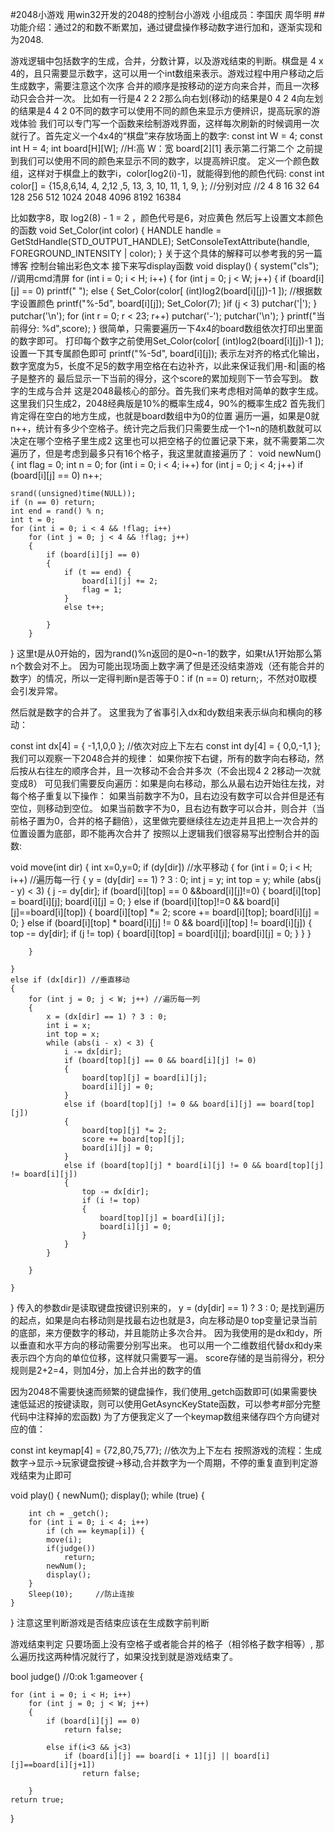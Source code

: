 #2048小游戏
用win32开发的2048的控制台小游戏
小组成员：李国庆  周华明
##功能介绍：通过2的和数不断累加，通过键盘操作移动数字进行加和，逐渐实现和为2048.

游戏逻辑中包括数字的生成，合并，分数计算，以及游戏结束的判断。棋盘是 4 x 4的，且只需要显示数字，这可以用一个int数组来表示。游戏过程中用户移动之后生成数字，需要注意这个次序
合并的顺序是按移动的逆方向来合并，而且一次移动只会合并一次。
比如有一行是4 2 2 2那么向右划(移动)的结果是0 4 2 4向左划的结果是4 4 2 0不同的数字可以使用不同的颜色来显示方便辨识，提高玩家的游戏体验
我们可以专门写一个函数来绘制游戏界面，这样每次刷新的时候调用一次就行了。首先定义一个4x4的“棋盘”来存放场面上的数字:
const int W = 4;
const int H = 4;
int board[H][W];  //H:高  W：宽   board[2][1] 表示第二行第二个
之前提到我们可以使用不同的颜色来显示不同的数字，以提高辨识度。
定义一个颜色数组，这样对于棋盘上的数字i，color[log2(i)-1]，就能得到他的颜色代码:
const int color[] = {15,8,6,14, 4, 2,12 ,5,  13, 3,   10,  11,  1,   9, };
//分别对应 //2 4 8 16 32 64 128 256 512 1024 2048 4096 8192 16384

比如数字8，取 log2(8) - 1 = 2 ，颜色代号是6，对应黄色
然后写上设置文本颜色的函数
void Set_Color(int color)
{
    HANDLE handle = GetStdHandle(STD_OUTPUT_HANDLE);
    SetConsoleTextAttribute(handle, FOREGROUND_INTENSITY | color);
}
关于这个具体的解释可以参考我的另一篇博客 控制台输出彩色文本
接下来写display函数
void display()
{
    system("cls");  //调用cmd清屏
    for (int i = 0; i < H; i++)
    {
        for (int j = 0; j < W; j++)
        {
            if (board[i][j] == 0) printf("     ");
            else {
                Set_Color(color[ (int)log2(board[i][j])-1 ]); //根据数字设置颜色
                printf("%-5d", board[i][j]);
                Set_Color(7);
            }if (j < 3) putchar('|');
        }
        putchar('\n');
        for (int r = 0; r < 23; r++) putchar('-');
        putchar('\n');
    }
    printf("当前得分: %d",score);
}
很简单，只需要遍历一下4x4的board数组依次打印出里面的数字即可。
打印每个数字之前使用Set_Color(color[ (int)log2(board[i][j])-1 ]); 设置一下其专属颜色即可
printf("%-5d", board[i][j]); 表示左对齐的格式化输出，数字宽度为5，长度不足5的数字用空格在右边补齐，以此来保证我们用-和|画的格子是整齐的
最后显示一下当前的得分，这个score的累加规则下一节会写到。
数字的生成与合并
这是2048最核心的部分。首先我们来考虑相对简单的数字生成。
这里我们只生成2，2048经典版是10%的概率生成4，90%的概率生成2
首先我们肯定得在空白的地方生成，也就是board数组中为0的位置
遍历一遍，如果是0就n++，统计有多少个空格子。统计完之后我们只需要生成一个1~n的随机数就可以决定在哪个空格子里生成2
这里也可以把空格子的位置记录下来，就不需要第二次遍历了，但是考虑到最多只有16个格子，我这里就直接遍历了：
void newNum()
{
    int flag = 0;
    int n = 0;
    for (int i = 0; i < 4; i++)
        for (int j = 0; j < 4; j++)
            if (board[i][j] == 0)
                n++;
                
    srand((unsigned)time(NULL));
    if (n == 0) return;
    int end = rand() % n;
    int t = 0;
    for (int i = 0; i < 4 && !flag; i++)
        for (int j = 0; j < 4 && !flag; j++)
        {
            if (board[i][j] == 0)
            {
                if (t == end) {
                    board[i][j] += 2;
                    flag = 1;
                }
                else t++;
                
            }
        }
}
这里t是从0开始的，因为rand()%n返回的是0~n-1的数字，如果t从1开始那么第n个数会对不上。
因为可能出现场面上数字满了但是还没结束游戏（还有能合并的数字）的情况，所以一定得判断n是否等于0：if (n == 0) return;，不然对0取模会引发异常。

然后就是数字的合并了。
这里我为了省事引入dx和dy数组来表示纵向和横向的移动：

const int dx[4] = { -1,1,0,0 };  //依次对应上下左右
const int dy[4] = {  0,0,-1,1 };
我们可以观察一下2048合并的规律：
如果你按下右键，所有的数字向右移动，然后按从右往左的顺序合并，且一次移动不会合并多次（不会出现4 2 2移动一次就变成8）
可见我们需要反向遍历：如果是向右移动，那么从最右边开始往左找，对每个格子重复以下操作：
如果当前数字不为0，且右边没有数字可以合并但是还有空位，则移动到空位。
如果当前数字不为0，且右边有数字可以合并，则合并（当前格子置为0，合并的格子翻倍），这里做完要继续往左边走并且把上一次合并的位置设置为底部，即不能再次合并了
按照以上逻辑我们很容易写出控制合并的函数:

void move(int dir)
{
    int x=0,y=0;
    if (dy[dir]) //水平移动
    {
        for (int i = 0; i < H; i++) //遍历每一行
        {
            y = (dy[dir] == 1) ? 3 : 0;
            int j = y;
            int top = y;
            while (abs(j - y) < 3) {
                j -= dy[dir];
                if (board[i][top] == 0 &&board[i][j]!=0)
                {
                    board[i][top] = board[i][j];
                    board[i][j] = 0;
                }
                else if (board[i][top]!=0 && board[i][j]==board[i][top])
                {
                    board[i][top] *= 2;
                    score += board[i][top];
                    board[i][j] = 0;
                }
                else if (board[i][top] * board[i][j] != 0 && board[i][top] != board[i][j])
                {
                    top -= dy[dir];
                    if (j != top)
                    {
                        board[i][top] = board[i][j];
                        board[i][j] = 0;
                    }
                }
            }

        }
    
    }
    else if (dx[dir]) //垂直移动
    {
        for (int j = 0; j < W; j++) //遍历每一列
        {
            x = (dx[dir] == 1) ? 3 : 0;
            int i = x;
            int top = x;
            while (abs(i - x) < 3) {
                i -= dx[dir];
                if (board[top][j] == 0 && board[i][j] != 0)
                {
                    board[top][j] = board[i][j];
                    board[i][j] = 0;
                }
                else if (board[top][j] != 0 && board[i][j] == board[top][j])
                {
                    board[top][j] *= 2;
                    score += board[top][j];
                    board[i][j] = 0;
                }
                else if (board[top][j] * board[i][j] != 0 && board[top][j] != board[i][j])
                {
                    top -= dx[dir];
                    if (i != top)
                    {
                        board[top][j] = board[i][j];
                        board[i][j] = 0;
                    }
                }
            }

        }

    }
        
}
传入的参数dir是读取键盘按键识别来的，
y = (dy[dir] == 1) ? 3 : 0; 是找到遍历的起点，如果是向右移动则是找最右边也就是3，向左移动是0
top变量记录当前的底部，来方便数字的移动，并且能防止多次合并。
因为我使用的是dx和dy，所以垂直和水平方向的移动需要分别写出来。
也可以用一个二维数组代替dx和dy来表示四个方向的单位位移，这样就只需要写一遍。
score存储的是当前得分，积分规则是2+2=4，则加4分，加上合并出的数字的值

因为2048不需要快速而频繁的键盘操作，我们使用_getch函数即可(如果需要快速低延迟的按键读取，则可以使用GetAsyncKeyState函数，可以参考#部分完整代码中注释掉的宏函数)
为了方便我定义了一个keymap数组来储存四个方向键对应的值：

const int keymap[4] = {72,80,75,77}; //依次为上下左右
按照游戏的流程：生成数字->显示->玩家键盘按键->移动,合并数字为一个周期，不停的重复直到判定游戏结束为止即可

void play()
{
    newNum();
    display();
    while (true)
    {
        
        int ch = _getch();
        for (int i = 0; i < 4; i++)
            if (ch == keymap[i]) {
            move(i); 
            if(judge())
            	return;
            newNum();
            display();
        }
        Sleep(10);     //防止连按
    }
}
注意这里判断游戏是否结束应该在生成数字前判断

游戏结束判定
只要场面上没有空格子或者能合并的格子（相邻格子数字相等）, 那么遍历找这两种情况就行了，如果没找到就是游戏结束了。

bool judge()   //0:ok  1:gameover
{
   
    for (int i = 0; i < H; i++)
        for (int j = 0; j < W; j++)
        {
            if (board[i][j] == 0)
                return false;
            
            else if(i<3 && j<3)
                if (board[i][j] == board[i + 1][j] || board[i][j]==board[i][j+1])
                    return false;
               
        }
    return true;
}




